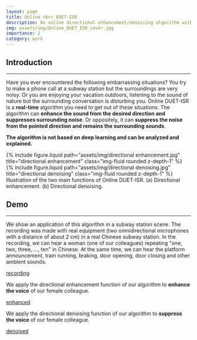 ```yaml
---
layout: page
title: Online <br> DUET-ISR
description: An online directional enhancement/denoising algorithm with two (or more) microphones.
img: assets/img/Online_DUET_ISR_cover.jpg
importance: 2
category: work
---
```


## Introduction
<hr>

Have you ever encountered the following embarrassing situations? You try to make a phone call at a subway station but the surroundings are very noisy. Or you are enjoying your vacation outdoors, listening to the sound of nature but the surrounding conversation is disturbing you. Online DUET-ISR is a **real-time** algorithm you need to get out of these situations. The algorithm can **enhance the sound from the desired direction and suppresses surrounding noise**. Or oppositely, it can **suppress the noise from the pointed direction and remains the surrounding sounds**.

**The algorithm is not based on deep learning and can be analyzed and explained.**

<div class="row justify-content-sm-center">
    <div class="col-sm-6 mt-3 mt-md-0">
        {% include figure.liquid path="assets/img/directional enhancement.jpg" title="directional enhancement" class="img-fluid rounded z-depth-1" %}
    </div>
    <div class="col-sm-6 mt-3 mt-md-0">
        {% include figure.liquid path="assets/img/directional denoising.jpg" title="directional denoising" class="img-fluid rounded z-depth-1" %}
    </div>
</div>
<div class="caption">
    Illustration of the two main functions of Online DUET-ISR. (a) Directional enhancement. (b) Directional denoising.
</div>

## Demo
<hr>

We show an application of this algorithm in a subway station scene. The recording was made with real equipment (two omnidirectional microphones with a distance of about 2 cm) in a real Chinese subway station. In the recording, we can hear a woman (one of our colleagues) repeating "one, two, three, ..., ten" in Chinese. At the same time, we can hear the platform announcement, train running, braking, door opening, door closing and other ambient sounds.

[recording](http://ydcnanhe.github.io/assets/audio/project2/metro_recording.wav)

We apply the directional enhancement function of our algorithm to **enhance the voice** of our female colleague.

[enhanced](http://ydcnanhe.github.io/assets/audio/project2/metro_duetisr_enhanced.wav)

We apply the directional denoising function of our algorithm to **suppress the voice** of our female colleague.

[denoised](http://ydcnanhe.github.io/assets/audio/project2/metro_duetisr_denoised.wav)
